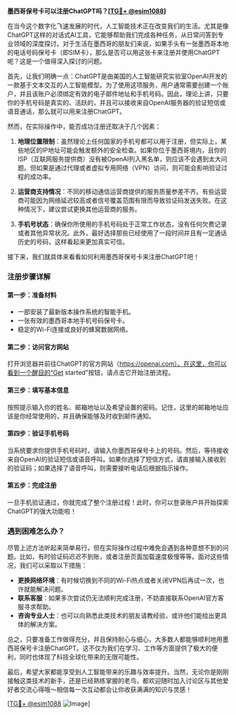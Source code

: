 **墨西哥保号卡可以注册ChatGPT吗？[[TG💪+ @esim1088](https://t.me/s/esim1088)]**

在当今这个数字化飞速发展的时代，人工智能技术正在改变我们的生活。尤其是像ChatGPT这样的对话式AI工具，它能够帮助我们完成各种任务，从日常问答到专业领域的深度探讨。对于生活在墨西哥的朋友们来说，如果手头有一张墨西哥本地的电话号码保号卡（即SIM卡），那么是否可以用这张卡来注册并使用ChatGPT呢？这是一个值得深入探讨的问题。

首先，让我们明确一点：ChatGPT是由美国的人工智能研究实验室OpenAI开发的一款基于文本交互的人工智能模型。为了使用这项服务，用户通常需要创建一个账户，并且该账户必须绑定有效的电子邮件地址和手机号码。因此，理论上讲，只要你的手机号码是真实的、活跃的，并且可以接收来自OpenAI服务器的验证短信或语音通话，那么就可以用来注册ChatGPT。

然而，在实际操作中，能否成功注册还取决于几个因素：

1. **地理位置限制**：虽然理论上任何国家的手机号都可以用于注册，但实际上，某些地区的IP地址可能会触发额外的安全检查。如果你位于墨西哥境内，且你的ISP（互联网服务提供商）没有被OpenAI列入黑名单，则应该不会遇到太大问题。但如果是通过代理或者虚拟专用网络（VPN）访问，则可能会影响验证过程的成功率。

2. **运营商支持情况**：不同的移动通信运营商提供的服务质量参差不齐。有些运营商可能因为网络延迟较高或者信号覆盖范围有限而导致验证码发送失败。在这种情况下，建议尝试更换其他运营商的服务。

3. **手机号状态**：确保你所使用的手机号码处于正常工作状态，没有任何欠费记录或者其他异常状况。此外，最好选择那些已经使用了一段时间并且有一定通话历史的号码，这样看起来更加真实可信。

接下来，我们就具体来看看如何利用墨西哥保号卡来注册ChatGPT吧！

### 注册步骤详解

#### 第一步：准备材料
- 一部安装了最新版本操作系统的智能手机。
- 一张有效的墨西哥本地手机号码保号卡。
- 稳定的Wi-Fi连接或良好的蜂窝数据网络。

#### 第二步：访问官方网站
打开浏览器并前往ChatGPT的官方网站（https://openai.com）。在这里，你可以看到一个醒目的“Get started”按钮，请点击它开始注册流程。

#### 第三步：填写基本信息
按照提示输入你的姓名、邮箱地址以及希望设置的密码。记住，这里的邮箱地址应该是你经常使用的，并且确保能够及时收到邮件通知。

#### 第四步：验证手机号码
当系统要求你提供手机号码时，请输入你墨西哥保号卡上的号码。然后，等待接收来自OpenAI的验证短信或语音呼叫。如果你选择了短信方式，请直接输入接收到的验证码；如果选择了语音呼叫，则需要接听电话后根据指示操作。

#### 第五步：完成注册
一旦手机验证通过，你就完成了整个注册过程！此时，你可以登录账户并开始探索ChatGPT的强大功能啦！

### 遇到困难怎么办？

尽管上述方法听起来简单易行，但在实际操作过程中难免会遇到各种意想不到的问题。比如，有时验证码迟迟不到账，或者注册页面加载速度极慢等等。面对这些情况，我们可以采取以下措施：

- **更换网络环境**：有时候切换到不同的Wi-Fi热点或者关闭VPN后再试一次，也许就能解决问题。
- **联系客服**：如果多次尝试仍无法顺利完成注册，不妨直接联系OpenAI官方客服寻求帮助。
- **咨询专业人士**：也可以向熟悉此类技术的朋友请教经验，或许他们能给出更具体的解决方案。

总之，只要准备工作做得充分，并且保持耐心与细心，大多数人都能够顺利地用墨西哥保号卡注册ChatGPT。这不仅为我们在学习、工作等方面提供了极大的便利，同时也体现了科技全球化带来的无限可能性。

最后，希望大家都能享受到人工智能带来的乐趣与效率提升。当然，无论你是刚刚接触这类技术的新手，还是已经熟练掌握的老鸟，都欢迎随时加入讨论区与其他爱好者交流心得哦～相信每一次互动都会让你收获满满的知识与灵感！

[[TG💪+ @esim1088](https://t.me/s/esim1088) ![Image](https://i.postimg.cc/4NQfJmqS/Snipaste-2025-05-13-00-14-12.png)]